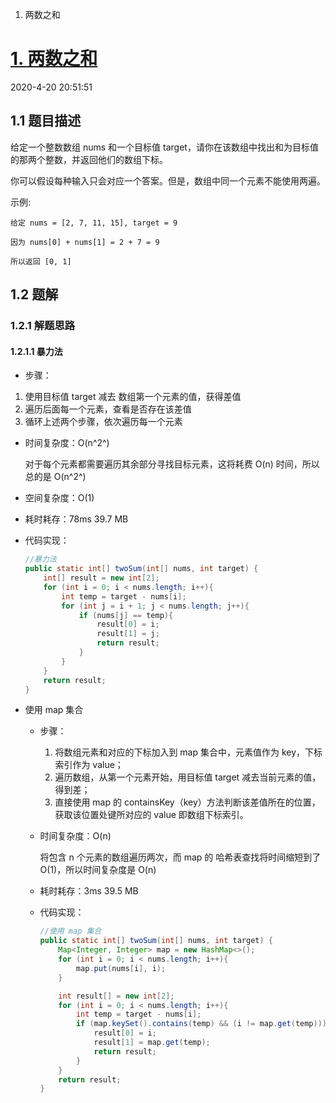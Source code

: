1. 两数之和

# [1. 两数之和](https://leetcode-cn.com/problems/two-sum/)

2020-4-20 20:51:51

## 1.1	题目描述

给定一个整数数组 nums 和一个目标值 target，请你在该数组中找出和为目标值的那两个整数，并返回他们的数组下标。

你可以假设每种输入只会对应一个答案。但是，数组中同一个元素不能使用两遍。

示例:

```
给定 nums = [2, 7, 11, 15], target = 9

因为 nums[0] + nums[1] = 2 + 7 = 9

所以返回 [0, 1]
```

## 1.2	题解

### 1.2.1	解题思路

#### 1.2.1.1	暴力法

- 步骤：
1. 使用目标值 target 减去 数组第一个元素的值，获得差值
  2. 遍历后面每一个元素，查看是否存在该差值
  3. 循环上述两个步骤，依次遍历每一个元素

- 时间复杂度：O(n^2^)

  对于每个元素都需要遍历其余部分寻找目标元素，这将耗费 O(n) 时间，所以总的是 O(n^2^)

- 空间复杂度：O(1)

- 耗时耗存：78ms  39.7 MB

- 代码实现：

  ```java
  //暴力法
  public static int[] twoSum(int[] nums, int target) {
      int[] result = new int[2];
      for (int i = 0; i < nums.length; i++){
          int temp = target - nums[i];
          for (int j = i + 1; j < nums.length; j++){
              if (nums[j] == temp){
                  result[0] = i;
                  result[1] = j;
                  return result;
              }
          }
      }
      return result;
  }
  ```

- 使用 map 集合

  - 步骤：

    1. 将数组元素和对应的下标加入到 map  集合中，元素值作为 key，下标索引作为 value；
    2. 遍历数组，从第一个元素开始，用目标值 target 减去当前元素的值，得到差；
    3. 直接使用 map 的 containsKey（key）方法判断该差值所在的位置，获取该位置处键所对应的 value 即数组下标索引。

  - 时间复杂度：O(n)

    将包含 n 个元素的数组遍历两次，而 map 的 哈希表查找将时间缩短到了 O(1)，所以时间复杂度是 O(n)

  - 耗时耗存：3ms  39.5 MB

  - 代码实现：

    ```java
    //使用 map 集合
    public static int[] twoSum(int[] nums, int target) {
        Map<Integer, Integer> map = new HashMap<>();
        for (int i = 0; i < nums.length; i++){
            map.put(nums[i], i);
        }
    
        int result[] = new int[2];
        for (int i = 0; i < nums.length; i++){
            int temp = target - nums[i];
            if (map.keySet().contains(temp) && (i != map.get(temp))){   //差是否存在于 key 集合中以及当前元素是否是其本身
                result[0] = i;
                result[1] = map.get(temp);
                return result;
            }
        }
        return result;
    }
    ```

    

